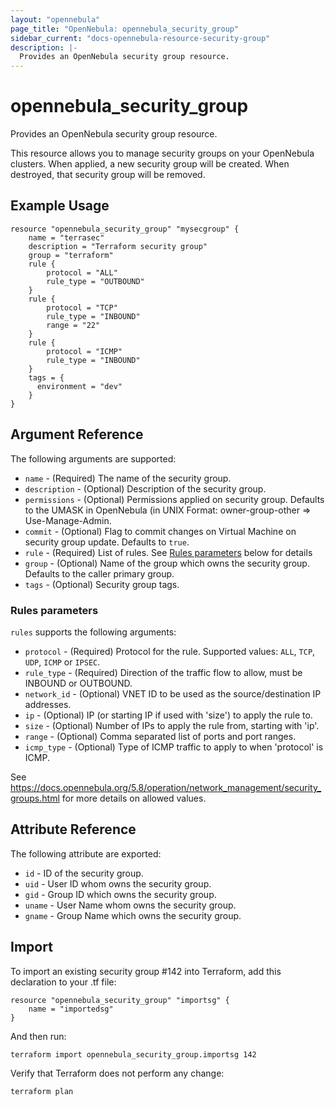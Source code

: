 ```yaml
---
layout: "opennebula"
page_title: "OpenNebula: opennebula_security_group"
sidebar_current: "docs-opennebula-resource-security-group"
description: |-
  Provides an OpenNebula security group resource.
---
```


# opennebula_security_group

Provides an OpenNebula security group resource.

This resource allows you to manage security groups on your OpenNebula clusters. When applied,
a new security group will be created. When destroyed, that security group will be removed.

## Example Usage

```hcl
resource "opennebula_security_group" "mysecgroup" {
    name = "terrasec"
    description = "Terraform security group"
    group = "terraform"
    rule {
        protocol = "ALL"
        rule_type = "OUTBOUND"
    }
    rule {
        protocol = "TCP"
        rule_type = "INBOUND"
        range = "22"
    }
    rule {
        protocol = "ICMP"
        rule_type = "INBOUND"
    }
    tags = {
      environment = "dev"
    }
}
```

## Argument Reference

The following arguments are supported:

* `name` - (Required) The name of the security group.
* `description` - (Optional) Description of the security group.
* `permissions` - (Optional) Permissions applied on security group. Defaults to the UMASK in OpenNebula (in UNIX Format: owner-group-other => Use-Manage-Admin.
* `commit` - (Optional) Flag to commit changes on Virtual Machine on security group update. Defaults to `true`.
* `rule` - (Required) List of rules. See [Rules parameters](#rules) below for details
* `group` - (Optional) Name of the group which owns the security group. Defaults to the caller primary group.
* `tags` - (Optional) Security group tags.

### Rules parameters

`rules` supports the following arguments:

* `protocol` - (Required) Protocol for the rule. Supported values: `ALL`, `TCP`, `UDP`, `ICMP` or `IPSEC`.
* `rule_type` - (Required) Direction of the traffic flow to allow, must be INBOUND or OUTBOUND.
* `network_id` - (Optional) VNET ID to be used as the source/destination IP addresses.
* `ip` - (Optional) IP (or starting IP if used with 'size') to apply the rule to.
* `size` - (Optional) Number of IPs to apply the rule from, starting with 'ip'.
* `range` - (Optional) Comma separated list of ports and port ranges.
* `icmp_type` - (Optional) Type of ICMP traffic to apply to when 'protocol' is ICMP.

See https://docs.opennebula.org/5.8/operation/network_management/security_groups.html for more details on allowed values.


## Attribute Reference

The following attribute are exported:

* `id` - ID of the security group.
* `uid` - User ID whom owns the security group.
* `gid` - Group ID which owns the security group.
* `uname` - User Name whom owns the security group.
* `gname` - Group Name which owns the security group.

## Import

To import an existing security group #142 into Terraform, add this declaration to your .tf file:

```hcl
resource "opennebula_security_group" "importsg" {
    name = "importedsg"
}
```

And then run:

```
terraform import opennebula_security_group.importsg 142
```

Verify that Terraform does not perform any change:

```
terraform plan
```
